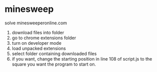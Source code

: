 # minesweep
solve minesweeperonline.com

1. download files into folder
2. go to chrome extensions folder
3. turn on developer mode
4. load unpacked extensions
5. select folder containing downloaded files
6. if you want, change the starting position in line 108 of script.js to the square you want the program to start on.
